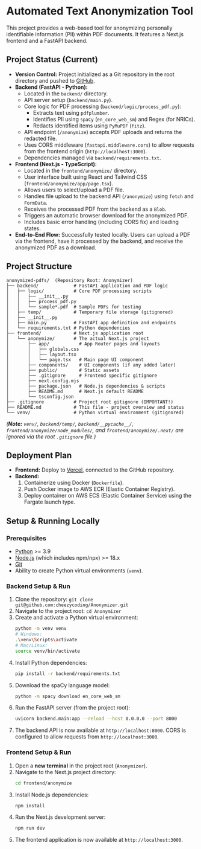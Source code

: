 # Automated Text Anonymization Tool

This project provides a web-based tool for anonymizing personally identifiable information (PII) within PDF documents. It features a Next.js frontend and a FastAPI backend.

## Project Status (Current)

*   **Version Control:** Project initialized as a Git repository in the root directory and pushed to [GitHub](https://github.com/cheezycoding/Anonymizer).
*   **Backend (FastAPI - Python):**
    *   Located in the `backend/` directory.
    *   API server setup (`backend/main.py`).
    *   Core logic for PDF processing (`backend/logic/process_pdf.py`):
        *   Extracts text using `pdfplumber`.
        *   Identifies PII using `spaCy` (`en_core_web_sm`) and Regex (for NRICs).
        *   Redacts identified items using `PyMuPDF` (`fitz`).
    *   API endpoint (`/anonymize`) accepts PDF uploads and returns the redacted file.
    *   Uses CORS middleware (`fastapi.middleware.cors`) to allow requests from the frontend origin (`http://localhost:3000`).
    *   Dependencies managed via `backend/requirements.txt`.
*   **Frontend (Next.js - TypeScript):**
    *   Located in the `frontend/anonymize/` directory.
    *   User interface built using React and Tailwind CSS (`frontend/anonymize/app/page.tsx`).
    *   Allows users to select/upload a PDF file.
    *   Handles file upload to the backend API (`/anonymize`) using `fetch` and `FormData`.
    *   Receives the processed PDF from the backend as a `Blob`.
    *   Triggers an automatic browser download for the anonymized PDF.
    *   Includes basic error handling (including CORS fix) and loading states.
*   **End-to-End Flow:** Successfully tested locally. Users can upload a PDF via the frontend, have it processed by the backend, and receive the anonymized PDF as a download.

## Project Structure

```
anonymized-pdfs/  (Repository Root: Anonymizer)
├── backend/             # FastAPI application and PDF logic
│   ├── logic/           # Core PDF processing scripts
│   │   ├── __init__.py
│   │   ├── process_pdf.py
│   │   └── sample*.pdf  # Sample PDFs for testing
│   ├── temp/            # Temporary file storage (gitignored)
│   ├── __init__.py
│   ├── main.py          # FastAPI app definition and endpoints
│   └── requirements.txt # Python dependencies
├── frontend/            # Next.js application root
│   └── anonymize/       # The actual Next.js project
│       ├── app/           # App Router pages and layouts
│       │   ├── globals.css
│       │   ├── layout.tsx
│       │   └── page.tsx   # Main page UI component
│       ├── components/    # UI components (if any added later)
│       ├── public/        # Static assets
│       ├── .gitignore     # Frontend specific gitignore
│       ├── next.config.mjs
│       ├── package.json   # Node.js dependencies & scripts
│       ├── README.md      # Next.js default README
│       └── tsconfig.json
├── .gitignore           # Project root gitignore (IMPORTANT!)
├── README.md            # This file - project overview and status
└── venv/                # Python virtual environment (gitignored)
```

*(**Note:** `venv/`, `backend/temp/`, `backend/__pycache__/`, `frontend/anonymize/node_modules/`, and `frontend/anonymize/.next/` are ignored via the root `.gitignore` file.)*

## Deployment Plan

*   **Frontend:** Deploy to [Vercel](https://vercel.com/), connected to the GitHub repository.
*   **Backend:**
    1.  Containerize using Docker (`Dockerfile`).
    2.  Push Docker image to AWS ECR (Elastic Container Registry).
    3.  Deploy container on AWS ECS (Elastic Container Service) using the Fargate launch type.

## Setup & Running Locally

### Prerequisites

*   [Python](https://www.python.org/downloads/) >= 3.9
*   [Node.js](https://nodejs.org/) (which includes npm/npx) >= 18.x
*   [Git](https://git-scm.com/)
*   Ability to create Python virtual environments (`venv`).

### Backend Setup & Run

1.  Clone the repository: `git clone git@github.com:cheezycoding/Anonymizer.git`
2.  Navigate to the project root: `cd Anonymizer`
3.  Create and activate a Python virtual environment:
    ```bash
    python -m venv venv
    # Windows:
    .\venv\Scripts\activate
    # Mac/Linux:
    source venv/bin/activate
    ```
4.  Install Python dependencies:
    ```bash
    pip install -r backend/requirements.txt
    ```
5.  Download the spaCy language model:
    ```bash
    python -m spacy download en_core_web_sm
    ```
6.  Run the FastAPI server (from the project root):
    ```bash
    uvicorn backend.main:app --reload --host 0.0.0.0 --port 8000
    ```
7.  The backend API is now available at `http://localhost:8000`. CORS is configured to allow requests from `http://localhost:3000`.

### Frontend Setup & Run

1.  Open a **new terminal** in the project root (`Anonymizer`).
2.  Navigate to the Next.js project directory:
    ```bash
    cd frontend/anonymize
    ```
3.  Install Node.js dependencies:
    ```bash
    npm install
    ```
4.  Run the Next.js development server:
    ```bash
    npm run dev
    ```
5.  The frontend application is now available at `http://localhost:3000`. 
